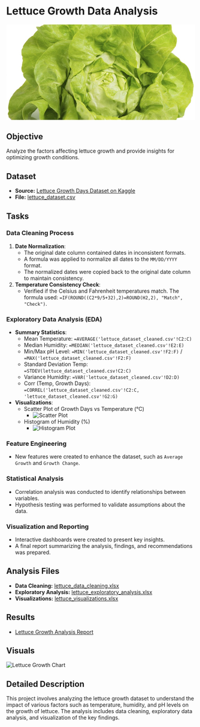 # Lettuce Growth Data Analysis

![Lettuce](../../images/dataset-cover.jpg)

## Objective
Analyze the factors affecting lettuce growth and provide insights for optimizing growth conditions.

## Dataset
- **Source:** [Lettuce Growth Days Dataset on Kaggle](https://www.kaggle.com/datasets/jjayfabor/lettuce-growth-days)
- **File:** [lettuce_dataset.csv](../../datasets/lettuce_dataset_updated.csv)


## Tasks
### Data Cleaning Process
1. **Date Normalization**:
   - The original date column contained dates in inconsistent formats.
   - A formula was applied to normalize all dates to the `MM/DD/YYYY` format.
   - The normalized dates were copied back to the original date column to maintain consistency.
2. **Temperature Consistency Check**:
   -  Verified if the Celsius and Fahrenheit temperatures match. The formula used: `=IF(ROUND((C2*9/5+32),2)=ROUND(H2,2), "Match", "Check")`.

### Exploratory Data Analysis (EDA)

- **Summary Statistics**:
  - Mean Temperature: `=AVERAGE('lettuce_dataset_cleaned.csv'!C2:C)`
  - Median Humidity: `=MEDIAN('lettuce_dataset_cleaned.csv'!E2:E)`
  - Min/Max pH Level: `=MIN('lettuce_dataset_cleaned.csv'!F2:F)` / `=MAX('lettuce_dataset_cleaned.csv'!F2:F)`
  - Standard Deviation Temp: `=STDEV(lettuce_dataset_cleaned.csv!C2:C)`
  - Variance Humidity: `=VAR('lettuce_dataset_cleaned.csv'!D2:D)`
  - Corr (Temp, Growth Days):	 `=CORREL('lettuce_dataset_cleaned.csv'!C2:C, 'lettuce_dataset_cleaned.csv'!G2:G)`
- **Visualizations**:
  - Scatter Plot of Growth Days vs Temperature (°C)
    - ![Scatter Plot](images/Growth%20Days%20vs%20Temperature%20(°C).png)
  - Histogram of Humidity (%)
    - ![Histogram Plot](images/scatter_plot_growth_days_temperature.png)

### Feature Engineering

- New features were created to enhance the dataset, such as `Average Growth` and `Growth Change`.

### Statistical Analysis

- Correlation analysis was conducted to identify relationships between variables.
- Hypothesis testing was performed to validate assumptions about the data.

### Visualization and Reporting

- Interactive dashboards were created to present key insights.
- A final report summarizing the analysis, findings, and recommendations was prepared.


## Analysis Files
- **Data Cleaning:** [lettuce_data_cleaning.xlsx](lettuce_data_cleaning.xlsx)
- **Exploratory Analysis:** [lettuce_exploratory_analysis.xlsx](lettuce_exploratory_analysis.xlsx)
- **Visualizations:** [lettuce_visualizations.xlsx](lettuce_visualizations.xlsx)

## Results
- [Lettuce Growth Analysis Report](../../reports/lettuce_analysis_report.pdf)

## Visuals
![Lettuce Growth Chart](../../images/lettuce_growth_chart.png)

## Detailed Description
This project involves analyzing the lettuce growth dataset to understand the impact of various factors such as temperature, humidity, and pH levels on the growth of lettuce. The analysis includes data cleaning, exploratory data analysis, and visualization of the key findings.


